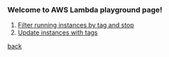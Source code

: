 ### Welcome to AWS Lambda playground page!    

1. [Filter running instances by tag and stop](https://github.com/MederD/AWS_playground/blob/main/awsLambda/StopRunningEC2wTags.py)   
2. [Update instances with tags](https://github.com/MederD/AWS_playground/blob/main/awsLambda/updateEC2withTags.py)     


[back](https://github.com/MederD/AWS_playground)
